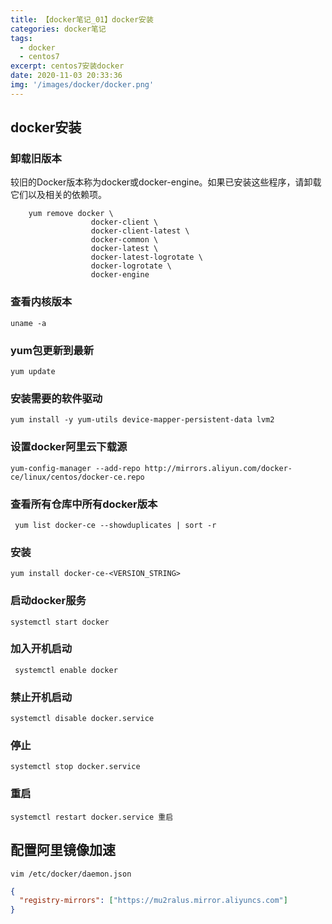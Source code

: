 ```yaml
---
title: 【docker笔记_01】docker安装
categories: docker笔记
tags:
  - docker
  - centos7
excerpt: centos7安装docker
date: 2020-11-03 20:33:36
img: '/images/docker/docker.png'
---
```

## docker安装
### 卸载旧版本

较旧的Docker版本称为docker或docker-engine。如果已安装这些程序，请卸载它们以及相关的依赖项。

```shell
    yum remove docker \
                  docker-client \
                  docker-client-latest \
                  docker-common \
                  docker-latest \
                  docker-latest-logrotate \
                  docker-logrotate \
                  docker-engine

```
### 查看内核版本

```shell
uname -a
```
### yum包更新到最新

```shell
yum update
```

### 安装需要的软件驱动

```shell
yum install -y yum-utils device-mapper-persistent-data lvm2
```

### 设置docker阿里云下载源

```shell
yum-config-manager --add-repo http://mirrors.aliyun.com/docker-ce/linux/centos/docker-ce.repo
```

### 查看所有仓库中所有docker版本

```shell
 yum list docker-ce --showduplicates | sort -r
```

### 安装

```shell
yum install docker-ce-<VERSION_STRING>
```





### 启动docker服务

```shell
systemctl start docker
```
### 加入开机启动
```shell
 systemctl enable docker
```


### 禁止开机启动

```shell
systemctl disable docker.service 
```
### 停止

```shell
systemctl stop docker.service
```
### 重启

```shell
systemctl restart docker.service 重启
```
## 配置阿里镜像加速
```shell
vim /etc/docker/daemon.json
```
```json
{
  "registry-mirrors": ["https://mu2ralus.mirror.aliyuncs.com"]
}
```